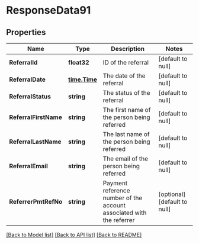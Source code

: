 # ResponseData91

## Properties
Name | Type | Description | Notes
------------ | ------------- | ------------- | -------------
**ReferralId** | **float32** | ID of the referral | [default to null]
**ReferralDate** | [**time.Time**](time.Time.md) | The date of the referral | [default to null]
**ReferralStatus** | **string** | The status of the referral | [default to null]
**ReferralFirstName** | **string** | The first name of the person being referred | [default to null]
**ReferralLastName** | **string** | The last name of the person being referred | [default to null]
**ReferralEmail** | **string** | The email of the person being referred | [default to null]
**ReferrerPmtRefNo** | **string** | Payment reference number of the account associated with the referrer | [optional] [default to null]

[[Back to Model list]](../README.md#documentation-for-models) [[Back to API list]](../README.md#documentation-for-api-endpoints) [[Back to README]](../README.md)

